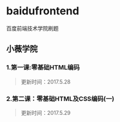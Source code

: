 # baidufrontend
百度前端技术学院刷题

## 小薇学院
### 1.第一课:零基础HTML编码
>更新时间：2017.5.28

### 2.第二课：零基础HTML及CSS编码(一)
>更新时间：2017.5.29
